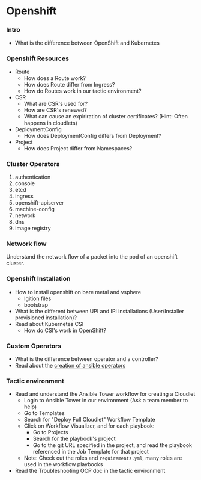 # Openshift

### Intro
- What is the difference between OpenShift and Kubernetes

### Openshift Resources
- Route
    - How does a Route work?
    - How does Route differ from Ingress?
    - How do Routes work in our tactic environment?
- CSR
    - What are CSR's used for?
    - How are CSR's renewed?
    - What can cause an expiriration of cluster certificates? (Hint: Often happens in cloudlets)
- DeploymentConfig
    - How does DeploymentConfig differs from Deployment?
- Project
    - How does Project differ from Namespaces?

### Cluster Operators

1. authentication
2. console
3. etcd
4. ingress
5. openshift-apiserver
6. machine-config
7. network
8. dns
9. image registry

### Network flow

Understand the network flow of a packet into the pod of an openshift cluster.


### Openshift Installation
- How to install openshift on bare metal and vsphere
    - Igition files
    - bootstrap
- What is the different between UPI and IPI installations (User/Installer provisioned installation)?
- Read about Kubernetes CSI
    - How do CSI's work in OpenShift? 

### Custom Operators
- What is the difference between operator and a controller?
- Read about the [creation of ansible operators](https://learn.openshift.com/ansibleop/ansible-operator-overview/?extIdCarryOver=true&sc_cid=701f2000001OH7YAAW)

### Tactic environment
- Read and understand the Ansible Tower workflow for creating a Cloudlet
    - Login to Ansible Tower in our environment (Ask a team member to help)
    - Go to Templates
    - Search for "Deploy Full Cloudlet" Workflow Template
    - Click on Workflow Visualizer, and for each playbook:
        - Go to Projects
        - Search for the playbook's project
        - Go to the git URL specified in the project, and read the playbook referenced in the Job Template for that project
    - Note: Check out the roles and `requirements.yml`, many roles are used in the workflow playbooks
- Read the Troubleshooting OCP doc in the tactic environment

